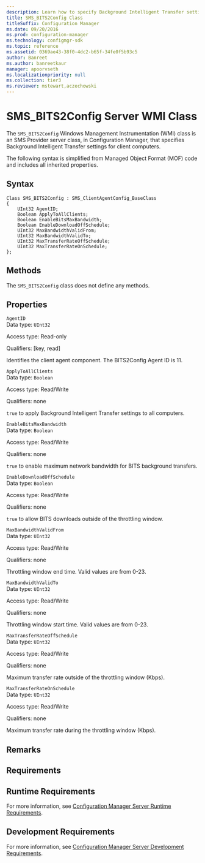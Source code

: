 ```yaml
---
description: Learn how to specify Background Intelligent Transfer settings for client computers using SMS_BITS2Config class.
title: SMS_BITS2Config Class
titleSuffix: Configuration Manager
ms.date: 09/20/2016
ms.prod: configuration-manager
ms.technology: configmgr-sdk
ms.topic: reference
ms.assetid: 0369ae43-38f0-4dc2-b65f-34fe0f5b93c5
author: Banreet
ms.author: banreetkaur
manager: apoorvseth
ms.localizationpriority: null
ms.collection: tier3
ms.reviewer: mstewart,aczechowski
---
```

# SMS_BITS2Config Server WMI Class
The `SMS_BITS2Config` Windows Management Instrumentation (WMI) class is an SMS Provider server class, in Configuration Manager, that specifies Background Intelligent Transfer settings for client computers.  

 The following syntax is simplified from Managed Object Format (MOF) code and includes all inherited properties.  

## Syntax  

```  
Class SMS_BITS2Config : SMS_ClientAgentConfig_BaseClass  
{  
    UInt32 AgentID;  
    Boolean ApplyToAllClients;  
    Boolean EnableBitsMaxBandwidth;  
    Boolean EnableDownloadOffSchedule;  
    UInt32 MaxBandwidthValidFrom;  
    UInt32 MaxBandwidthValidTo;  
    UInt32 MaxTransferRateOffSchedule;  
    UInt32 MaxTransferRateOnSchedule;  
};  
```  

## Methods  
 The `SMS_BITS2Config` class does not define any methods.  

## Properties  
 `AgentID`  
 Data type: `UInt32`  

 Access type: Read-only  

 Qualifiers: [key, read]  

 Identifies the client agent component. The BITS2Config Agent ID is 11.  

 `ApplyToAllClients`  
 Data type: `Boolean`  

 Access type: Read/Write  

 Qualifiers: none  

 `true` to apply Background Intelligent Transfer settings to all computers.  

 `EnableBitsMaxBandwidth`  
 Data type: `Boolean`  

 Access type: Read/Write  

 Qualifiers: none  

 `true` to enable maximum network bandwidth for BITS background transfers.  

 `EnableDownloadOffSchedule`  
 Data type: `Boolean`  

 Access type: Read/Write  

 Qualifiers: none  

 `true` to allow BITS downloads outside of the throttling window.  

 `MaxBandwidthValidFrom`  
 Data type: `UInt32`  

 Access type: Read/Write  

 Qualifiers: none  

 Throttling window end time. Valid values are from 0-23.  

 `MaxBandwidthValidTo`  
 Data type: `UInt32`  

 Access type: Read/Write  

 Qualifiers: none  

 Throttling window start time. Valid values are from 0-23.  

 `MaxTransferRateOffSchedule`  
 Data type: `UInt32`  

 Access type: Read/Write  

 Qualifiers: none  

 Maximum transfer rate outside of the throttling window (Kbps).  

 `MaxTransferRateOnSchedule`  
 Data type: `UInt32`  

 Access type: Read/Write  

 Qualifiers: none  

 Maximum transfer rate during the throttling window (Kbps).  

## Remarks  

## Requirements  

## Runtime Requirements  
 For more information, see [Configuration Manager Server Runtime Requirements](../../../../../develop/core/reqs/server-runtime-requirements.md).  

## Development Requirements  
 For more information, see [Configuration Manager Server Development Requirements](../../../../../develop/core/reqs/server-development-requirements.md).
